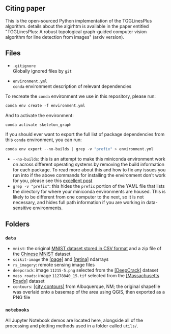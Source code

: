 ## Citing paper
This is the open-sourced Python implementation of the TGGLinesPlus algorithm. details about the algirhtm is available in the  paper entitled
"TGGLinesPlus: A robust topological graph-guided computer vision algorithm for line detection from images" (arxiv version).


## Files
* `.gitignore`
<br> Globally ignored files by `git`
  
* `environment.yml`
<br> `conda` environment description of relevant dependencies
  
To recreate the `conda` environment we use in this repository, please  run:
```python
conda env create -f environment.yml
```

And to activate the environment:
```python
conda activate skeleton_graph
```

If you should ever want to export the full list of package dependencies from this `conda`
environment, you can run:
```python
conda env export --no-builds | grep -v "prefix" > environment.yml
```
* `--no-builds`: this is an attempt to make this miniconda environment work on across different operating systems by removing the build information for each package. To read more about this and how to fix any issues you run into if the above commands for installing the environment don't work for you, please see this [excellent post](https://johannesgiorgis.com/sharing-conda-environments-across-different-operating-systems/)
* `grep -v "prefix"`: this hides the `prefix` portion of the YAML file that lists the directory for where your miniconda environments are housed. This is likely to be different from one computer to the next, so it is not necessary, and hides full path information if you are working in data-sensitive environments.

## Folders
### `data`
* `mnist`: the original [MNIST dataset stored in CSV format](https://www.kaggle.com/datasets/oddrationale/mnist-in-csv) and a zip file of the [Chinese MNIST](https://www.kaggle.com/datasets/fedesoriano/chinese-mnist-digit-recognizer) dataset
* `scikit-image` the [[page]](https://scikit-image.org/docs/stable/api/skimage.data.html#skimage.data.page) and [[retina]](https://scikit-image.org/docs/stable/api/skimage.data.html#skimage.data.retina) ndarrays
* `rs_imagery`: remote sensing image files
* `deepcrack`: image `11215-5.png` selected from the [[DeepCrack]](https://github.com/yhlleo/DeepCrack) dataset
* `mass_roads`: image `11278840_15.tif` selected from the [[Massachusetts Roads]](https://www.kaggle.com/datasets/balraj98/massachusetts-roads-dataset) dataset
* `contours`: [[city contours]](https://www.cabq.gov/gis/geographic-information-systems-data) from Albuquerque, NM; the original shapefile was overlaid onto a basemap of the area using QGIS, then exported as a PNG file

### `notebooks`
All Jupyter Notebook demos are located here, alongside all of the processing and plotting methods used in a folder called `utils/`.

